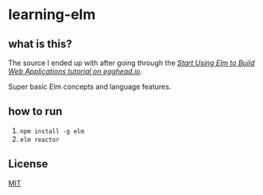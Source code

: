 # learning-elm

## what is this?

The source I ended up with after going through the
[_Start Using Elm to Build Web Applications tutorial on egghead.io_](https://egghead.io/courses/start-using-elm-to-build-web-applications).

Super basic Elm concepts and language features.

## how to run

1. `npm install -g elm`
1. `elm reactor`

## License

[MIT](https://opensource.org/licenses/MIT)
